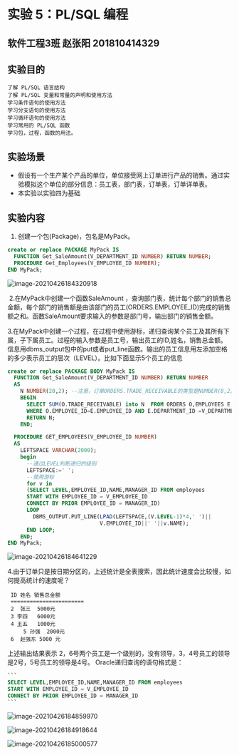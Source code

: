 # 实验 5：PL/SQL 编程

## 软件工程3班 赵张阳 201810414329

## 实验目的

```
了解 PL/SQL 语言结构
了解 PL/SQL 变量和常量的声明和使用方法
学习条件语句的使用方法
学习分支语句的使用方法
学习循环语句的使用方法
学习常用的 PL/SQL 函数
学习包，过程，函数的用法。
```

## 实验场景

- 假设有一个生产某个产品的单位，单位接受网上订单进行产品的销售。通过实验模拟这个单位的部分信息：员工表，部门表，订单表，订单详单表。
- 本实验以实验四为基础

## 实验内容

1. 创建一个包(Package)，包名是MyPack。

```sql
create or replace PACKAGE MyPack IS
  FUNCTION Get_SaleAmount(V_DEPARTMENT_ID NUMBER) RETURN NUMBER;
  PROCEDURE Get_Employees(V_EMPLOYEE_ID NUMBER);
END MyPack;
```

![image-20210426184320918](image-20210426184320918.png)

​	2.在MyPack中创建一个函数SaleAmount ，查询部门表，统计每个部门的销售总金额，每个部门的销售额是由该部门的员工(ORDERS.EMPLOYEE_ID)完成的销售额之和。函数SaleAmount要求输入的参数是部门号，输出部门的销售金额。

​	3.在MyPack中创建一个过程，在过程中使用游标，递归查询某个员工及其所有下属，子下属员工。过程的输入参数是员工号，输出员工的ID,姓名，销售总金额。信息用dbms_output包中的put或者put_line函数。输出的员工信息用左添加空格的多少表示员工的层次（LEVEL）。比如下面显示5个员工的信息

```sql
create or replace PACKAGE BODY MyPack IS
  FUNCTION Get_SaleAmount(V_DEPARTMENT_ID NUMBER) RETURN NUMBER
  AS
    N NUMBER(20,2); --注意，订单ORDERS.TRADE_RECEIVABLE的类型是NUMBER(8,2),汇总之后，数据要大得多。
    BEGIN
      SELECT SUM(O.TRADE_RECEIVABLE) into N  FROM ORDERS O,EMPLOYEES E
      WHERE O.EMPLOYEE_ID=E.EMPLOYEE_ID AND E.DEPARTMENT_ID =V_DEPARTMENT_ID;
      RETURN N;
    END;

  PROCEDURE GET_EMPLOYEES(V_EMPLOYEE_ID NUMBER)
  AS
    LEFTSPACE VARCHAR(2000);
    begin
      --通过LEVEL判断递归的级别
      LEFTSPACE:=' ';
      --使用游标
      for v in
      (SELECT LEVEL,EMPLOYEE_ID,NAME,MANAGER_ID FROM employees
      START WITH EMPLOYEE_ID = V_EMPLOYEE_ID
      CONNECT BY PRIOR EMPLOYEE_ID = MANAGER_ID)
      LOOP
        DBMS_OUTPUT.PUT_LINE(LPAD(LEFTSPACE,(V.LEVEL-1)*4,' ')||
                             V.EMPLOYEE_ID||' '||v.NAME);
      END LOOP;
    END;
END MyPack;
```

![image-20210426184641229](image-20210426184641229.png)

​	4.由于订单只是按日期分区的，上述统计是全表搜索，因此统计速度会比较慢，如何提高统计的速度呢？

```
 ID 姓名 销售总金额
 =======================
 2  张三  5000元
 3 李四   6000元
 4 王五   1000元
     5 孙强  2000元
 6  赵强东 5000 元
```

上述输出结果表示 2，6号两个员工是一个级别的，没有领导，3，4号员工的领导是2号，5号员工的领导是4号。 Oracle递归查询的语句格式是：

~~~sql
```
SELECT LEVEL,EMPLOYEE_ID,NAME,MANAGER_ID FROM employees 
START WITH EMPLOYEE_ID = V_EMPLOYEE_ID 
CONNECT BY PRIOR EMPLOYEE_ID = MANAGER_ID
```
~~~

![image-20210426184859970](image-20210426184859970.png)

![image-20210426184918644](image-20210426184918644.png)

![image-20210426185000577](image-20210426185000577.png)